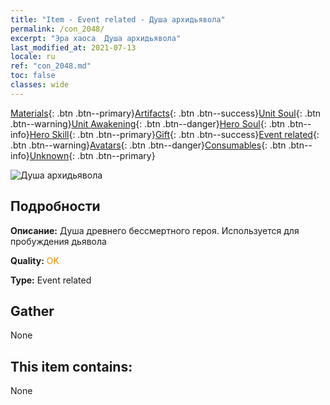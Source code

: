 ```yaml
---
title: "Item - Event related - Душа архидьявола"
permalink: /con_2048/
excerpt: "Эра хаоса  Душа архидьявола"
last_modified_at: 2021-07-13
locale: ru
ref: "con_2048.md"
toc: false
classes: wide
---
```

 [Materials](/ItemsRU/){: .btn .btn--primary}[Artifacts](/ItemsRU/Artifacts/){: .btn .btn--success}[Unit Soul](/ItemsRU/UnitSoul/){: .btn .btn--warning}[Unit Awakening](/ItemsRU/UnitAwakening/){: .btn .btn--danger}[Hero Soul](/ItemsRU/HeroSoul/){: .btn .btn--info}[Hero Skill](/ItemsRU/HeroSkill/){: .btn .btn--primary}[Gift](/ItemsRU/Gift/){: .btn .btn--success}[Event related](/ItemsRU/Events/){: .btn .btn--warning}[Avatars](/ItemsRU/Avatars/){: .btn .btn--danger}[Consumables](/ItemsRU/Consumables/){: .btn .btn--info}[Unknown](/ItemsRU/Unknown/){: .btn .btn--primary}

 ![Душа архидьявола](/images/t/juexing_507.png)

## Подробности
 **Описание:** Душа древнего бессмертного героя. Используется для пробуждения дьявола

 **Quality:** <span style="color: #FF8C00">OK</span>

 **Type:** Event related

## Gather

  None

## This item contains:

  None

